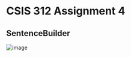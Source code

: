 # CSIS 312 Assignment 4

## SentenceBuilder
![image](https://github.com/MattTheCuber/CSIS-312/assets/32849887/eecb0ec0-7083-4b48-a894-d88a6ec03312)
